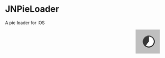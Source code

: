 JNPieLoader
===========

A pie loader for iOS

<div style="float: right"><img src="piescreenshot.png"></div>